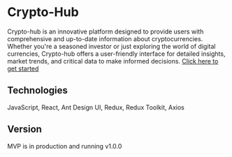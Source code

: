 # Crypto-Hub

Crypto-hub is an innovative platform designed to provide users with comprehensive and up-to-date information about cryptocurrencies. Whether you're a seasoned investor or just exploring the world of digital currencies, Crypto-hub offers a user-friendly interface for detailed insights, market trends, and critical data to make informed decisions.
[Click here to get started]()

## Technologies

JavaScript, React, Ant Design UI, Redux, Redux Toolkit, Axios

## Version

MVP is in production and running v1.0.0
